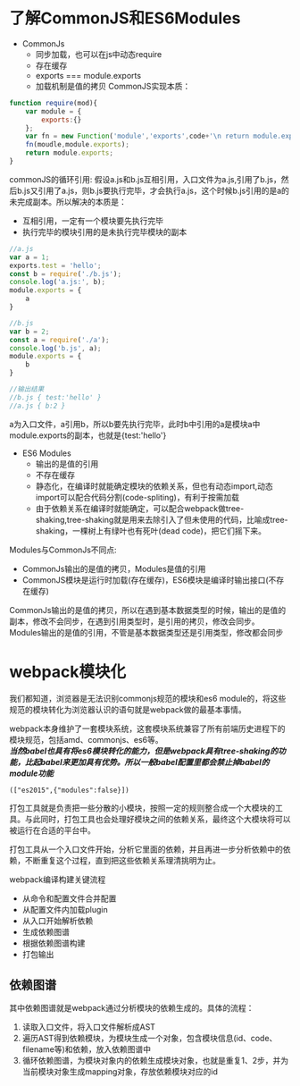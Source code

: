 <!--
 * @Description: 
 * @Author: johe.huang
 * @Date: 2020-07-08 16:44:03
--> 
# 了解CommonJS和ES6Modules
- CommonJs
    - 同步加载，也可以在js中动态require
    - 存在缓存
    - exports === module.exports
    - 加载机制是值的拷贝
CommonJS实现本质：
```javascript
function require(mod){
    var module = {
        exports:{}
    };
    var fn = new Function('module','exports',code+'\n return module.exports');
    fn(moudle,module.exports);
    return module.exports;
}
```
commonJS的循环引用:
假设a.js和b.js互相引用，入口文件为a.js,引用了b.js，然后b.js又引用了a.js，则b.js要执行完毕，才会执行a.js，这个时候b.js引用的是a的未完成副本。所以解决的本质是：
- 互相引用，一定有一个模块要先执行完毕
- 执行完毕的模块引用的是未执行完毕模块的副本

```javascript
//a.js
var a = 1;
exports.test = 'hello';
const b = require('./b.js');
console.log('a.js:', b);
module.exports = {
    a
}

//b.js
var b = 2;
const a = require('./a');
console.log('b.js', a);
module.exports = {
    b
}

//输出结果
//b.js { test:'hello' }
//a.js { b:2 }
```
a为入口文件，a引用b，所以b要先执行完毕，此时b中引用的a是模块a中module.exports的副本，也就是{test:'hello'}

- ES6 Modules
    - 输出的是值的引用
    - 不存在缓存
    - 静态化，在编译时就能确定模块的依赖关系，但也有动态import,动态import可以配合代码分割(code-spliting)，有利于按需加载
    - 由于依赖关系在编译时就能确定，可以配合webpack做tree-shaking,tree-shaking就是用来去除引入了但未使用的代码，比喻成tree-shaking，一棵树上有绿叶也有死叶(dead code)，把它们摇下来。

Modules与CommonJs不同点:
- CommonJs输出的是值的拷贝，Modules是值的引用
- CommonJS模块是运行时加载(存在缓存)，ES6模块是编译时输出接口(不存在缓存)

CommonJs输出的是值的拷贝，所以在遇到基本数据类型的时候，输出的是值的副本，修改不会同步，在遇到引用类型时，是引用的拷贝，修改会同步。  
Modules输出的是值的引用，不管是基本数据类型还是引用类型，修改都会同步


# webpack模块化
我们都知道，浏览器是无法识别commonjs规范的模块和es6 module的，将这些规范的模块转化为浏览器认识的语句就是webpack做的最基本事情。

webpack本身维护了一套模块系统，这套模块系统兼容了所有前端历史进程下的模块规范，包括amd、commonjs、es6等。  
***当然babel也具有将es6模块转化的能力，但是webpack具有tree-shaking的功能，比起babel来更加具有优势。所以一般babel配置里都会禁止掉babel的module功能***
```
(["es2015",{"modules":false}])
```

打包工具就是负责把一些分散的小模块，按照一定的规则整合成一个大模块的工具。与此同时，打包工具也会处理好模块之间的依赖关系，最终这个大模块将可以被运行在合适的平台中。

打包工具从一个入口文件开始，分析它里面的依赖，并且再进一步分析依赖中的依赖，不断重复这个过程，直到把这些依赖关系理清挑明为止。

webpack编译构建关键流程
- 从命令和配置文件合并配置
- 从配置文件内加载plugin
- 从入口开始解析依赖
- 生成依赖图谱
- 根据依赖图谱构建
- 打包输出

## 依赖图谱
其中依赖图谱就是webpack通过分析模块的依赖生成的。具体的流程：
1. 读取入口文件，将入口文件解析成AST
2. 遍历AST得到依赖模块，为模块生成一个对象，包含模块信息(id、code、filename等)和依赖，放入依赖图谱中
3. 循环依赖图谱，为模块对象内的依赖生成模块对象，也就是重复1、2步，并为当前模块对象生成mapping对象，存放依赖模块对应的id